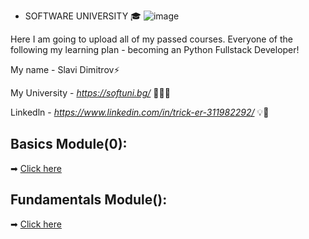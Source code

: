  * SOFTWARE UNIVERSITY 🎓
![image](https://user-images.githubusercontent.com/68993494/185683680-bcfefe65-88fb-4192-b0b2-ff9130c39487.png)

Here I am going to upload all of my passed courses.
Everyone of the following my learning plan - becoming an Python Fullstack Developer!

My name - Slavi Dimitrov⚡

My University - *https://softuni.bg/* 🧑🏻‍🎓

Linkedln - *https://www.linkedin.com/in/trick-er-311982292/* 💡🧠

## Basics Module(0):
➡ [Click here](https://github.com/sldimitrov/Projects/tree/main/BouncingBall)

## Fundamentals Module():
➡ [Click here](https://github.com/sldimitrov/Projects/tree/main/BouncingBall)
